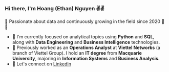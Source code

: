 ### Hi there, I'm Hoang (Ethan) Nguyen ✌️✌️  
🚀 Passionate about data and continuously growing in the field since 2020 💖🔥  

- 🌱 I'm currently focused on analytical topics using **Python** and **SQL**, along with **Data Engineering** and **Business Intelligence** technologies.  
- 🧠 Previously worked as an **Operations Analyst** at **Viettel Networks** (a branch of Viettel Group). I hold an **IT degree** from **Macquarie University**, majoring in **Information Systems** and **Business Analysis**.  
- 🤝 Let's connect on [LinkedIn](https://www.linkedin.com/in/hoang-ngn) 
